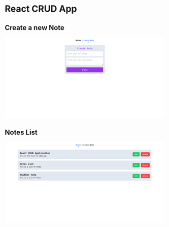# React CRUD App

## Create a new Note

![Screenshot](./public/create-note.png)

## Notes List

![Screenshot](./public/notes.png)
